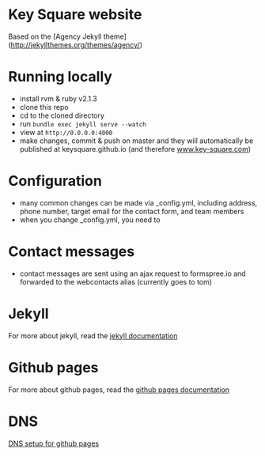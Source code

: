Key Square website
====================

Based on the [Agency Jekyll theme] (http://jekyllthemes.org/themes/agency/)

# Running locally

* install rvm & ruby v2.1.3
* clone this repo
* cd to the cloned directory
* run `bundle exec jekyll serve --watch`
* view at `http://0.0.0.0:4000`
* make changes, commit & push on master and they will automatically be published at keysquare.github.io (and therefore www.key-square.com)

# Configuration

* many common changes can be made via _config.yml, including address, phone number, target email for the contact form, and team members
* when you change _config.yml, you need to 

# Contact messages

* contact messages are sent using an ajax request to formspree.io and forwarded to the webcontacts alias (currently goes to tom)

# Jekyll

For more about jekyll, read the [jekyll documentation](http://jekyllrb.com/)

# Github pages

For more about github pages, read the [github pages documentation](https://pages.github.com/)

# DNS

[DNS setup for github pages](https://help.github.com/articles/setting-up-a-custom-domain-with-github-pages/)